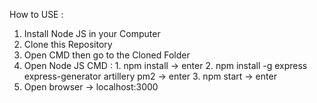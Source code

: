How to USE :

1. Install Node JS in your Computer
2. Clone this Repository
3. Open CMD then go to the Cloned Folder
4. Open Node JS CMD :   1. npm install -> enter
                        2. npm install -g express express-generator artillery pm2 -> enter
                        3. npm start -> enter
5. Open browser -> localhost:3000